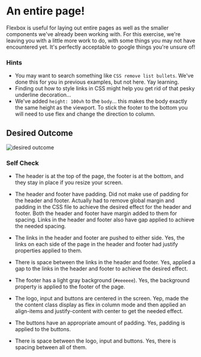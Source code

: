 # An entire page!

Flexbox is useful for laying out entire pages as well as the smaller components we've already been working with. For this exercise, we're leaving you with a little more work to do, with some things you may not have encountered yet. It's perfectly acceptable to google things you're unsure of!

### Hints
- You may want to search something like `CSS remove list bullets`.  We've done this for you in previous examples, but not here. Yay learning.
- Finding out how to style links in CSS might help you get rid of that pesky underline decoration...
- We've added `height: 100vh` to the `body`... this makes the body exactly the same height as the viewport. To stick the footer to the bottom you will need to use flex and change the direction to column.

## Desired Outcome
![desired outcome](./desired-outcome.png)

### Self Check

- The header is at the top of the page, the footer is at the bottom, and they stay in place if you resize your screen.
- The header and footer have padding.
Did not make use of padding for the header and footer. Actually had to remove global margin and padding in the CSS file to achieve the desired effect for the header and footer. Both the header and footer have margin added to them for spacing. Links in the header and footer also have gap applied to achieve the needed spacing.

- The links in the header and footer are pushed to either side.
Yes, the links on each side of the page in the header and footer had justify properties applied to them. 

- There is space between the links in the header and footer.
Yes, applied a gap to the links in the header and footer to achieve the desired effect.

- The footer has a light gray background (`#eeeeee`).
Yes, the background property is applied to the footer of the page.

- The logo, input and buttons are centered in the screen.
Yep, made the the content class display as flex in column mode and then applied an align-items and justify-content with center to get the needed effect.

- The buttons have an appropriate amount of padding.
Yes, padding is applied to the buttons.

- There is space between the logo, input and buttons.
Yes, there is spacing between all of them.

